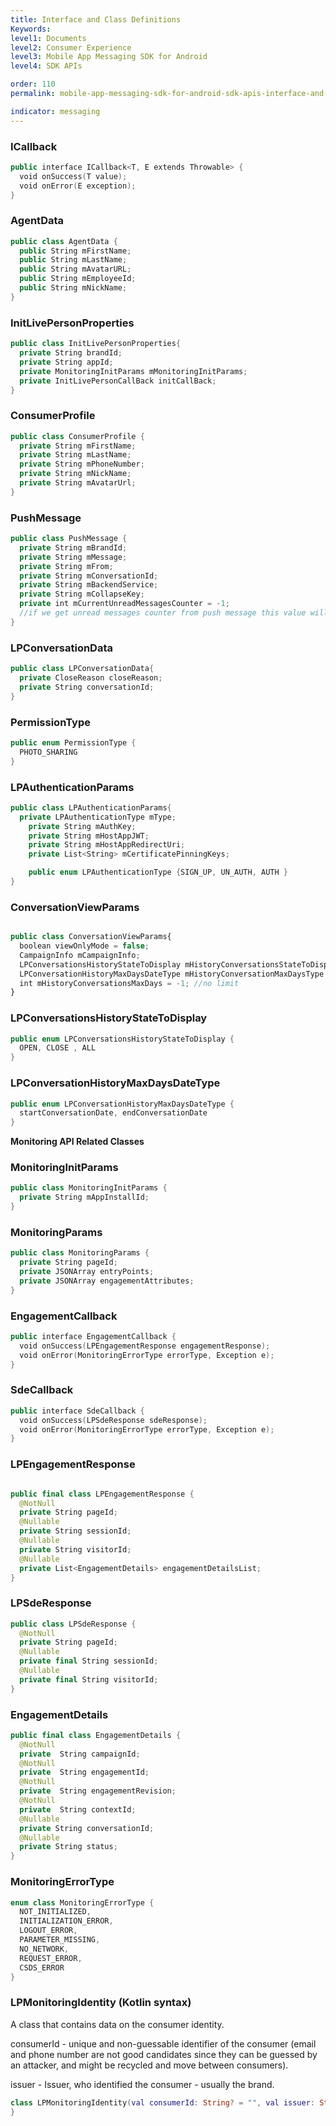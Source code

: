 ```yaml
---
title: Interface and Class Definitions
Keywords:
level1: Documents
level2: Consumer Experience
level3: Mobile App Messaging SDK for Android
level4: SDK APIs

order: 110
permalink: mobile-app-messaging-sdk-for-android-sdk-apis-interface-and-class-definitions.html

indicator: messaging
---
```


### ICallback

```swift
public interface ICallback<T, E extends Throwable> {
  void onSuccess(T value);
  void onError(E exception);
}
```

### AgentData

```swift
public class AgentData {
  public String mFirstName;
  public String mLastName;
  public String mAvatarURL;
  public String mEmployeeId;
  public String mNickName;
}
```



### InitLivePersonProperties

```swift
public class InitLivePersonProperties{
  private String brandId;
  private String appId;
  private MonitoringInitParams mMonitoringInitParams;
  private InitLivePersonCallBack initCallBack;
}
```


### ConsumerProfile

```swift
public class ConsumerProfile {
  private String mFirstName;
  private String mLastName;
  private String mPhoneNumber;
  private String mNickName;
  private String mAvatarUrl;
}
```

### PushMessage

```swift
public class PushMessage {
  private String mBrandId;
  private String mMessage;
  private String mFrom;
  private String mConversationId;
  private String mBackendService;
  private String mCollapseKey;
  private int mCurrentUnreadMessagesCounter = -1;
  //if we get unread messages counter from push message this value will contain it.
}
```

### LPConversationData


```swift
public class LPConversationData{
  private CloseReason closeReason;
  private String conversationId;
}
```  

### PermissionType


```swift
public enum PermissionType {
  PHOTO_SHARING
}  
```

### LPAuthenticationParams

```swift
public class LPAuthenticationParams{
  private LPAuthenticationType mType;
    private String mAuthKey;
    private String mHostAppJWT;
    private String mHostAppRedirectUri;
    private List<String> mCertificatePinningKeys;

    public enum LPAuthenticationType {SIGN_UP, UN_AUTH, AUTH }
}
```

### ConversationViewParams

```javascript

public class ConversationViewParams{
  boolean viewOnlyMode = false;
  CampaignInfo mCampaignInfo;
  LPConversationsHistoryStateToDisplay mHistoryConversationsStateToDisplay = LPConversationsHistoryStateToDisplay.ALL;
  LPConversationHistoryMaxDaysDateType mHistoryConversationMaxDaysType = LPConversationHistoryMaxDaysDateType.startConversationDate;
  int mHistoryConversationsMaxDays = -1; //no limit
}
```

### LPConversationsHistoryStateToDisplay

```swift
public enum LPConversationsHistoryStateToDisplay {
  OPEN, CLOSE , ALL
}

```


### LPConversationHistoryMaxDaysDateType

```swift
public enum LPConversationHistoryMaxDaysDateType {
  startConversationDate, endConversationDate
}
```

**Monitoring API Related Classes**


### MonitoringInitParams

```swift
public class MonitoringInitParams {
  private String mAppInstallId;
}
```

### MonitoringParams

```swift
public class MonitoringParams {
  private String pageId;
  private JSONArray entryPoints;
  private JSONArray engagementAttributes;
}
```

### EngagementCallback

```swift
public interface EngagementCallback {
  void onSuccess(LPEngagementResponse engagementResponse);
  void onError(MonitoringErrorType errorType, Exception e);
}
```

### SdeCallback

```swift
public interface SdeCallback {
  void onSuccess(LPSdeResponse sdeResponse);
  void onError(MonitoringErrorType errorType, Exception e);
}
```

### LPEngagementResponse

```swift

public final class LPEngagementResponse {
  @NotNull
  private String pageId;
  @Nullable
  private String sessionId;
  @Nullable
  private String visitorId;
  @Nullable
  private List<EngagementDetails> engagementDetailsList;
}
```

### LPSdeResponse

```swift
public class LPSdeResponse {
  @NotNull
  private String pageId;
  @Nullable
  private final String sessionId;
  @Nullable
  private final String visitorId;
}
```

### EngagementDetails

```swift
public final class EngagementDetails {
  @NotNull
  private  String campaignId;
  @NotNull
  private  String engagementId;
  @NotNull
  private  String engagementRevision;
  @NotNull
  private  String contextId;
  @Nullable
  private String conversationId;
  @Nullable
  private String status;
}
```

### MonitoringErrorType

```swift
enum class MonitoringErrorType {
  NOT_INITIALIZED,
  INITIALIZATION_ERROR,
  LOGOUT_ERROR,
  PARAMETER_MISSING,
  NO_NETWORK,
  REQUEST_ERROR,
  CSDS_ERROR
}
```

### LPMonitoringIdentity (Kotlin syntax)

A class that contains data on the consumer identity.

consumerId - unique and non-guessable identifier of the consumer (email and phone number are not good candidates since they can be guessed by an attacker, and might be recycled and move between consumers).

issuer - Issuer, who identified the consumer - usually the brand.

```swift
class LPMonitoringIdentity(val consumerId: String? = "", val issuer: String? = ""){
}
```
